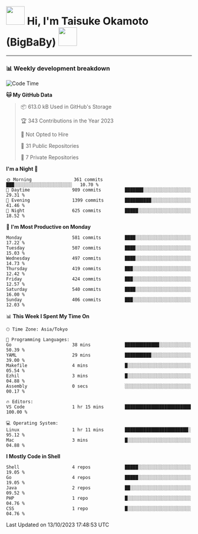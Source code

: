 <!-- Title -->
<h1>
    <img src="https://media.tenor.com/TlyRveJkgo4AAAAi/cloud-cloud-strife.gif" width="50"/> 
    Hi, I'm Taisuke Okamoto (BigBaBy) 
    <img src="https://media.tenor.com/TlyRveJkgo4AAAAi/cloud-cloud-strife.gif" width="50"/>
</h1>

---

<h3> 📊 Weekly development breakdown </h3>
<!-- waka-readme-stats -->

<!--START_SECTION:waka-->
![Code Time](http://img.shields.io/badge/Code%20Time-1%2C632%20hrs%2010%20mins-blue)

**🐱 My GitHub Data** 

> 📦 613.0 kB Used in GitHub's Storage 
 > 
> 🏆 343 Contributions in the Year 2023
 > 
> 🚫 Not Opted to Hire
 > 
> 📜 31 Public Repositories 
 > 
> 🔑 7 Private Repositories 
 > 
**I'm a Night 🦉** 

```text
🌞 Morning                361 commits         ███░░░░░░░░░░░░░░░░░░░░░░   10.70 % 
🌆 Daytime                989 commits         ███████░░░░░░░░░░░░░░░░░░   29.31 % 
🌃 Evening                1399 commits        ██████████░░░░░░░░░░░░░░░   41.46 % 
🌙 Night                  625 commits         █████░░░░░░░░░░░░░░░░░░░░   18.52 % 
```
📅 **I'm Most Productive on Monday** 

```text
Monday                   581 commits         ████░░░░░░░░░░░░░░░░░░░░░   17.22 % 
Tuesday                  507 commits         ████░░░░░░░░░░░░░░░░░░░░░   15.03 % 
Wednesday                497 commits         ████░░░░░░░░░░░░░░░░░░░░░   14.73 % 
Thursday                 419 commits         ███░░░░░░░░░░░░░░░░░░░░░░   12.42 % 
Friday                   424 commits         ███░░░░░░░░░░░░░░░░░░░░░░   12.57 % 
Saturday                 540 commits         ████░░░░░░░░░░░░░░░░░░░░░   16.00 % 
Sunday                   406 commits         ███░░░░░░░░░░░░░░░░░░░░░░   12.03 % 
```


📊 **This Week I Spent My Time On** 

```text
🕑︎ Time Zone: Asia/Tokyo

💬 Programming Languages: 
Go                       38 mins             █████████████░░░░░░░░░░░░   50.39 % 
YAML                     29 mins             ██████████░░░░░░░░░░░░░░░   39.00 % 
Makefile                 4 mins              █░░░░░░░░░░░░░░░░░░░░░░░░   05.54 % 
Ezhil                    3 mins              █░░░░░░░░░░░░░░░░░░░░░░░░   04.88 % 
Assembly                 0 secs              ░░░░░░░░░░░░░░░░░░░░░░░░░   00.17 % 

🔥 Editors: 
VS Code                  1 hr 15 mins        █████████████████████████   100.00 % 

💻 Operating System: 
Linux                    1 hr 11 mins        ████████████████████████░   95.12 % 
Mac                      3 mins              █░░░░░░░░░░░░░░░░░░░░░░░░   04.88 % 
```

**I Mostly Code in Shell** 

```text
Shell                    4 repos             █████░░░░░░░░░░░░░░░░░░░░   19.05 % 
Go                       4 repos             █████░░░░░░░░░░░░░░░░░░░░   19.05 % 
Java                     2 repos             ██░░░░░░░░░░░░░░░░░░░░░░░   09.52 % 
PHP                      1 repo              █░░░░░░░░░░░░░░░░░░░░░░░░   04.76 % 
CSS                      1 repo              █░░░░░░░░░░░░░░░░░░░░░░░░   04.76 % 
```




 Last Updated on 13/10/2023 17:48:53 UTC
<!--END_SECTION:waka-->
